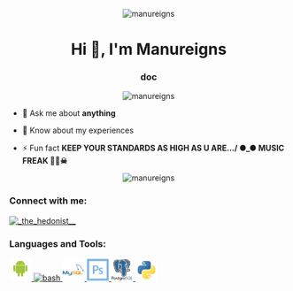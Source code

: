 <p align="middle"> <img src="https://upload.wikimedia.org/wikipedia/commons/2/20/Matrix_Digital_rain_banner.gif?1?username=manureigns&label=Profile%20views&color=0e75b6&style=flat" alt="manureigns" /> </p>

<h1 align="center">Hi 👋, I'm Manureigns</h1>
<h3 align="center">doc</h3>
<p align="middle"> <img src="https://gifimage.net/wp-content/uploads/2017/10/caleidoscopio-gif-8.gif?1?username=manureigns&label=Profile%20views&color=0e75b6&style=flat" alt="manureigns" /> </p>

- 💬 Ask me about **anything**

- 📄 Know about my experiences 

- ⚡ Fun fact **KEEP YOUR STANDARDS AS HIGH AS U ARE.../ ●_● MUSIC FREAK 🔸️🔹️☠**

<p align="middle"> <img src="https://giffiles.alphacoders.com/559/55914.gif?1?username=manureigns&label=Profile%20views&color=0e75b6&style=flat" alt="manureigns" /> </p>


<h3 align="left">Connect with me:</h3>
<p align="left">
<a href="https://instagram.com/_the_hedonist__" target="blank"><img align="center" src="https://raw.githubusercontent.com/rahuldkjain/github-profile-readme-generator/master/src/images/icons/Social/instagram.svg" alt="_the_hedonist__" height="30" width="40" /></a>
</p>

<h3 align="left">Languages and Tools:</h3>
<p align="left"> <a href="https://developer.android.com" target="_blank" rel="noreferrer"> <img src="https://raw.githubusercontent.com/devicons/devicon/master/icons/android/android-original-wordmark.svg" alt="android" width="40" height="40"/> </a> <a href="https://www.gnu.org/software/bash/" target="_blank" rel="noreferrer"> <img src="https://www.vectorlogo.zone/logos/gnu_bash/gnu_bash-icon.svg" alt="bash" width="40" height="40"/> </a> <a href="https://www.mysql.com/" target="_blank" rel="noreferrer"> <img src="https://raw.githubusercontent.com/devicons/devicon/master/icons/mysql/mysql-original-wordmark.svg" alt="mysql" width="40" height="40"/> </a> <a href="https://www.photoshop.com/en" target="_blank" rel="noreferrer"> <img src="https://raw.githubusercontent.com/devicons/devicon/master/icons/photoshop/photoshop-line.svg" alt="photoshop" width="40" height="40"/> </a> <a href="https://www.postgresql.org" target="_blank" rel="noreferrer"> <img src="https://raw.githubusercontent.com/devicons/devicon/master/icons/postgresql/postgresql-original-wordmark.svg" alt="postgresql" width="40" height="40"/> </a> <a href="https://www.python.org" target="_blank" rel="noreferrer"> <img src="https://raw.githubusercontent.com/devicons/devicon/master/icons/python/python-original.svg" alt="python" width="40" height="40"/> </a> </p>
